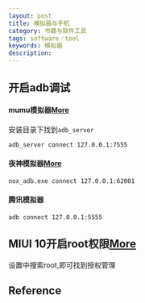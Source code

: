 ```yaml
---
layout: post
title: 模拟器与手机
category: 书籍与软件工具
tags: software／tool
keywords: 模拟器
description: 
---
```


## 开启adb调试

#### mumu模拟器[More](https://blog.csdn.net/billy_chen_2013/article/details/80882644)

安装目录下找到`adb_server`
```
adb_server connect 127.0.0.1:7555
```

#### 夜神模拟器[More](https://www.yeshen.com/faqs/H15tDZ6YW)

```
nox_adb.exe connect 127.0.0.1:62001
```

#### 腾讯模拟器

```
adb connect 127.0.0.1:5555
```

## MIUI 10开启root权限[More](http://api.bbs.miui.com/thread-12281379-1-1.html)

设置中搜索root,即可找到授权管理

## Reference
